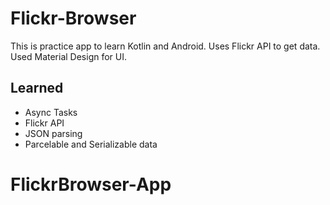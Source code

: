# Flickr-Browser
This is practice app to learn Kotlin and Android. Uses Flickr API to get data. Used Material Design for UI.

## Learned
  - Async Tasks
  - Flickr API
  - JSON parsing
  - Parcelable and Serializable data
# FlickrBrowser-App
